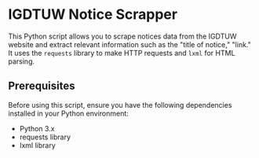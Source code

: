 # IGDTUW Notice Scrapper

This Python script allows you to scrape notices data from the IGDTUW website and extract relevant information such as the "title of notice," "link." It uses the `requests` library to make HTTP requests and `lxml` for HTML parsing.

## Prerequisites

Before using this script, ensure you have the following dependencies installed in your Python environment:

- Python 3.x
- requests library
- lxml library
